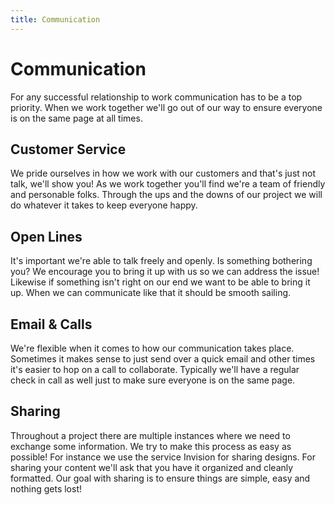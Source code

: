 ```yaml
---
title: Communication
---
```


# Communication

<span class="leadin">For any successful relationship to work communication has to be a top priority. When we work together we'll go out of our way to ensure everyone is on the same page at all times.</span>

## Customer Service

We pride ourselves in how we work with our customers and that's just not talk, we'll show you! As we work together you'll find we're a team of friendly and personable folks. Through the ups and the downs of our project we will do whatever it takes to keep everyone happy.

## Open Lines

It's important we're able to talk freely and openly. Is something bothering you? We encourage you to bring it up with us so we can address the issue! Likewise if something isn't right on our end we want to be able to bring it up. When we can communicate like that it should be smooth sailing.

## Email & Calls

We're flexible when it comes to how our communication takes place. Sometimes it makes sense to just send over a quick email and other times it's easier to hop on a call to collaborate. Typically we'll have a regular check in call as well just to make sure everyone is on the same page.

## Sharing

Throughout a project there are multiple instances where we need to exchange some information. We try to make this process as easy as possible! For instance we use the service Invision for sharing designs. For sharing your content we'll ask that you have it organized and cleanly formatted. Our goal with sharing is to ensure things are simple, easy and nothing gets lost!